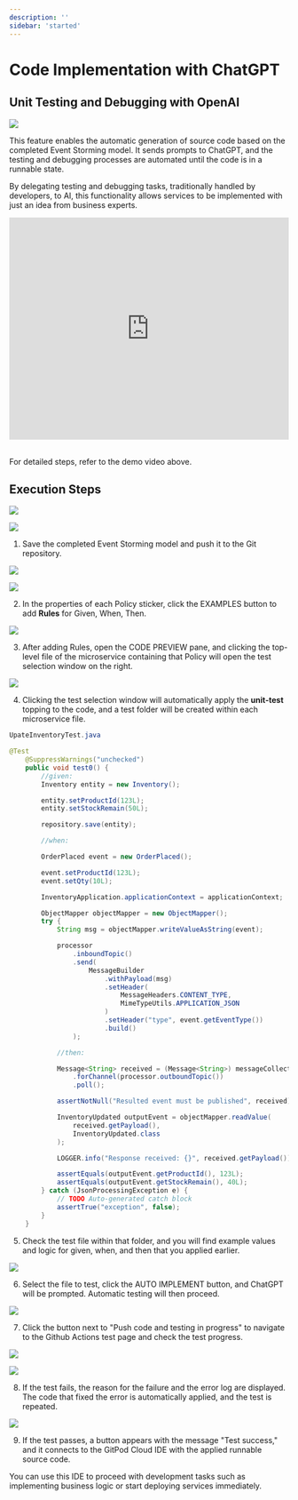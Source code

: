 ```yaml
---
description: ''
sidebar: 'started'
---
```


# Code Implementation with ChatGPT

<h2>Unit Testing and Debugging with OpenAI</h2>

![](../../src/img/sigptimg.png)

This feature enables the automatic generation of source code based on the completed Event Storming model. It sends prompts to ChatGPT, and the testing and debugging processes are automated until the code is in a runnable state.

By delegating testing and debugging tasks, traditionally handled by developers, to AI, this functionality allows services to be implemented with just an idea from business experts.

<div style="height: 400px; object-fit: cover;">
<iframe style="width: 100%; height: 100%;" src="https://www.youtube.com/embed/JuCN-bD7Jkk" title="YouTube video player" frameborder="0" allow="accelerometer; autoplay; clipboard-write; encrypted-media; gyroscope; picture-in-picture" allowfullscreen></iframe>
</div><br>

For detailed steps, refer to the demo video above.

## Execution Steps

![](../../src/img/sigpt1.png)

![](../../src/img/sigpt2.png)

1. Save the completed Event Storming model and push it to the Git repository.

![](../../src/img/sigpt3.png)

![](../../src/img/sigpt4.png)

2. In the properties of each Policy sticker, click the EXAMPLES button to add **Rules** for Given, When, Then.

![](../../src/img/sigpt5.png)

3. After adding Rules, open the CODE PREVIEW pane, and clicking the top-level file of the microservice containing that Policy will open the test selection window on the right.

![](../../src/img/sigpt6.png)

4. Clicking the test selection window will automatically apply the **unit-test** topping to the code, and a test folder will be created within each microservice file.

```java
UpateInventoryTest.java

@Test
    @SuppressWarnings("unchecked")
    public void test0() {
        //given:
        Inventory entity = new Inventory();

        entity.setProductId(123L);
        entity.setStockRemain(50L);

        repository.save(entity);

        //when:

        OrderPlaced event = new OrderPlaced();

        event.setProductId(123L);
        event.setQty(10L);

        InventoryApplication.applicationContext = applicationContext;

        ObjectMapper objectMapper = new ObjectMapper();
        try {
            String msg = objectMapper.writeValueAsString(event);

            processor
                .inboundTopic()
                .send(
                    MessageBuilder
                        .withPayload(msg)
                        .setHeader(
                            MessageHeaders.CONTENT_TYPE,
                            MimeTypeUtils.APPLICATION_JSON
                        )
                        .setHeader("type", event.getEventType())
                        .build()
                );

            //then:

            Message<String> received = (Message<String>) messageCollector
                .forChannel(processor.outboundTopic())
                .poll();

            assertNotNull("Resulted event must be published", received);

            InventoryUpdated outputEvent = objectMapper.readValue(
                received.getPayload(),
                InventoryUpdated.class
            );

            LOGGER.info("Response received: {}", received.getPayload());

            assertEquals(outputEvent.getProductId(), 123L);
            assertEquals(outputEvent.getStockRemain(), 40L);
        } catch (JsonProcessingException e) {
            // TODO Auto-generated catch block
            assertTrue("exception", false);
        }
    }
```

5. Check the test file within that folder, and you will find example values and logic for given, when, and then that you applied earlier.

![](../../src/img/sigpt7.png)

6. Select the file to test, click the AUTO IMPLEMENT button, and ChatGPT will be prompted. Automatic testing will then proceed.

![](../../src/img/sigpt8.png)

7. Click the button next to "Push code and testing in progress" to navigate to the Github Actions test page and check the test progress.

![](../../src/img/sigpt11.png)

![](../../src/img/sigpt10.png)

8. If the test fails, the reason for the failure and the error log are displayed. The code that fixed the error is automatically applied, and the test is repeated.

![](../../src/img/sigpt12.png)

9. If the test passes, a button appears with the message "Test success," and it connects to the GitPod Cloud IDE with the applied runnable source code.

You can use this IDE to proceed with development tasks such as implementing business logic or start deploying services immediately.